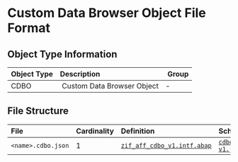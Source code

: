 # Custom Data Browser Object File Format

## Object Type Information

Object Type | Description | Group
:--- | :--- | :---
CDBO | Custom Data Browser Object | -

## File Structure

File | Cardinality | Definition | Schema | Example
:--- | :---  | :--- | :--- | :---
`<name>.cdbo.json` | 1 | [`zif_aff_cdbo_v1.intf.abap`](./type/zif_aff_cdbo_v1.intf.abap) | [`cdbo-v1.json`](./cdbo-v1.json) | [`zcdb_adt_test.cdbo.json`](./examples/zcdb_adt_test.cdbo.json)
